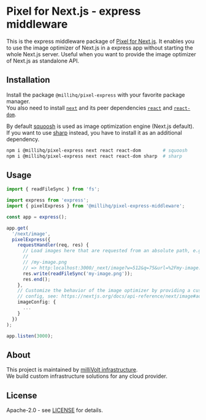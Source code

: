 # Pixel for Next.js - express middleware

This is the express middleware package of [Pixel for Next.js](https://github.com/milliHQ/pixel).
It enables you to use the image optimizer of Next.js in a express app without starting the whole Next.js server.
Useful when you want to provide the image optimizer of Next.js as standalone API.

## Installation

Install the package `@millihq/pixel-express` with your favorite package manager.  
You also need to install [`next`](https://www.npmjs.com/package/next) and its peer dependencies [`react`](https://www.npmjs.com/package/react) and [`react-dom`](https://www.npmjs.com/package/react-dom).

By default [squoosh](https://github.com/GoogleChromeLabs/squoosh) is used as image optimization engine (Next.js default).  
If you want to use [sharp](https://github.com/lovell/sharp) instead, you have to install it as an additional dependency.

```sh
npm i @millihq/pixel-express next react react-dom        # squoosh
npm i @millihq/pixel-express next react react-dom sharp  # sharp
```

## Usage

```ts
import { readFileSync } from 'fs';

import express from 'express';
import { pixelExpress } from '@millihq/pixel-express-middleware';

const app = express();

app.get(
  '/next/image',
  pixelExpress({
    requestHandler(req, res) {
      // Load images here that are requested from an absolute path, e.g.
      //
      // /my-image.png
      // => http:localhost:3000/_next/image?w=512&q=75&url=%2Fmy-image.png
      res.write(readFileSync('my-image.png'));
      res.end();
    },
    // Customize the behavior of the image optimizer by providing a custom
    // config, see: https://nextjs.org/docs/api-reference/next/image#advanced
    imageConfig: {
      ...
    }
  })
);

app.listen(3000);
```

## About

This project is maintained by [milliVolt infrastructure](https://milli.is).  
We build custom infrastructure solutions for any cloud provider.

## License

Apache-2.0 - see [LICENSE](https://github.com/milliHQ/pixel/tree/main/LICENSE) for details.
